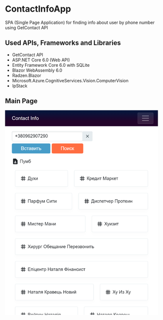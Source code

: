 # ContactInfoApp
SPA (Single Page Application) for finding info about user by phone number using GetContact API

## Used APIs, Frameworks and Libraries
  * GetContact API
  * ASP.NET Core 6.0 (Web API)
  * Entity Framework Core 6.0 with SQLite
  * Blazor WebAssembly 6.0
  * Radzen.Blazor
  * Microsoft.Azure.CognitiveServices.Vision.ComputerVision
  * IpStack
  
## Main Page
<p align="center">
 <img src="https://raw.githubusercontent.com/teland94/ContactInfoApp/master/c5bb4490b53c.png" alt="Main Page" />
</p>
